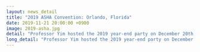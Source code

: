 ```yaml
---
layout: news_detail
title: "2019 ASHA Convention: Orlando, Florida"
date: 2019-11-21 20:00:00 +0900
image: 2019-asha.jpg
detail: "Professor Yim hosted the 2019 year-end party on December 20th, 2019. It was a wonderful turnout with 18 current and 14 former members of CLL. We had a valuable opportunity to get to know each other and share the latest news."
long_detail: "Professor Yim hosted the 2019 year-end party on December 20th, 2019. It was a wonderful turnout with 18 current and 14 former members of CLL. We had a valuable opportunity to get to know each other and share the latest news."
---
```


